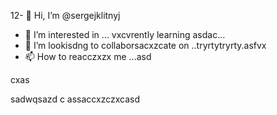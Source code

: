 12- 👋 Hi, I’m @sergejklitnyj
- 👀 I’m interested in ...
vxcvrently learning asdac...
- 💞️ I’m lookisdng to collaborsacxzcate on ..tryrtytryrty.asfvx
- 📫 How to reacczxzx me ...asd

<!---as
sergejklitnyj/sergejklitnyj hjkhjkis a ✨ specisadal ✨ repository because its `README.md` (this file) appears on your GitHub profile.x
You can cnmclick the Preview link to take a look at your changes.ads
--->cxas
sadwqsazd
c
assaccxzczxcasd
